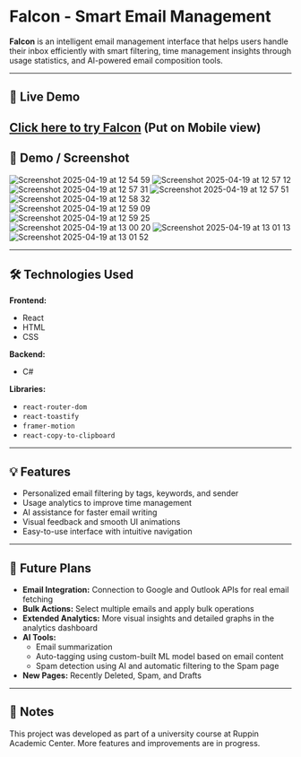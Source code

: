 # Falcon - Smart Email Management

**Falcon** is an intelligent email management interface that helps users handle their inbox efficiently with smart filtering, time management insights through usage statistics, and AI-powered email composition tools.

---

## 🚀 Live Demo  
[Click here to try Falcon](https://proj.ruppin.ac.il/cgroup80/test2/tar2/build/)
(Put on Mobile view)
---

## 📸 Demo / Screenshot  
<!-- Add image or video demo here -->
![Screenshot 2025-04-19 at 12 54 59](https://github.com/user-attachments/assets/0ccad388-4ac6-4c01-87b5-0be222f36e06)
![Screenshot 2025-04-19 at 12 57 12](https://github.com/user-attachments/assets/2250f50a-afd5-4cf6-92ee-aa3e4c697822)
![Screenshot 2025-04-19 at 12 57 31](https://github.com/user-attachments/assets/2a098200-1cd4-4b7d-a72b-79a33e5b1a63)
![Screenshot 2025-04-19 at 12 57 51](https://github.com/user-attachments/assets/1ec9ddfe-0318-4a29-9efa-e03c43f531fe)
![Screenshot 2025-04-19 at 12 58 32](https://github.com/user-attachments/assets/a1d41a65-2ba2-4725-ad5a-d54337fab01d)
![Screenshot 2025-04-19 at 12 59 09](https://github.com/user-attachments/assets/7116eed9-08b8-499d-91be-9fb91a2e8a29)
![Screenshot 2025-04-19 at 12 59 25](https://github.com/user-attachments/assets/1c039066-fd95-45a6-9746-28e4c6089750)
![Screenshot 2025-04-19 at 13 00 20](https://github.com/user-attachments/assets/1d4a6d61-bf2c-4ae0-a819-6610930c9e96)
![Screenshot 2025-04-19 at 13 01 13](https://github.com/user-attachments/assets/967f3b3d-3fb9-4767-9e9d-366671422691)
![Screenshot 2025-04-19 at 13 01 52](https://github.com/user-attachments/assets/911e908b-5bca-4f0a-8830-c906ca74629c)

---

## 🛠️ Technologies Used

**Frontend:**  
- React  
- HTML  
- CSS  

**Backend:**  
- C#

**Libraries:**  
- `react-router-dom`  
- `react-toastify`  
- `framer-motion`  
- `react-copy-to-clipboard`

---

## 💡 Features

- Personalized email filtering by tags, keywords, and sender  
- Usage analytics to improve time management  
- AI assistance for faster email writing  
- Visual feedback and smooth UI animations  
- Easy-to-use interface with intuitive navigation

---

## 🔮 Future Plans

- **Email Integration:** Connection to Google and Outlook APIs for real email fetching  
- **Bulk Actions:** Select multiple emails and apply bulk operations  
- **Extended Analytics:** More visual insights and detailed graphs in the analytics dashboard  
- **AI Tools:**  
  - Email summarization  
  - Auto-tagging using custom-built ML model based on email content  
  - Spam detection using AI and automatic filtering to the Spam page  
- **New Pages:** Recently Deleted, Spam, and Drafts

---

## 📌 Notes  
This project was developed as part of a university course at Ruppin Academic Center. More features and improvements are in progress.
